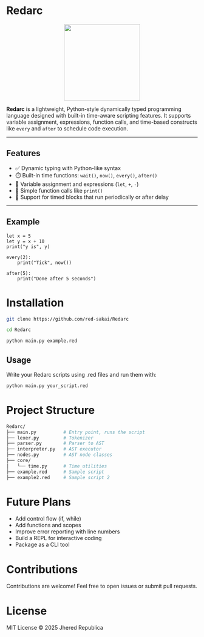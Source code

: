 # Redarc

<p align="center">
  <img src="https://github.com/user-attachments/assets/99c77b79-ad24-497c-8c2f-3f039dee1475" width="200"/>
</p>

**Redarc** is a lightweight, Python-style dynamically typed programming language designed with built-in time-aware scripting features. It supports variable assignment, expressions, function calls, and time-based constructs like `every` and `after` to schedule code execution.

---

## Features

- ✅ Dynamic typing with Python-like syntax  
- ⏱️ Built-in time functions: `wait()`, `now()`, `every()`, `after()`  
- 📝 Variable assignment and expressions (`let`, `+`, `-`)  
- 📣 Simple function calls like `print()`  
- 🔄 Support for timed blocks that run periodically or after delay  

---

## Example

```redarc
let x = 5
let y = x + 10
print("y is", y)

every(2):
    print("Tick", now())

after(5):
    print("Done after 5 seconds")
```

# Installation
```bash
git clone https://github.com/red-sakai/Redarc
```
```bash
cd Redarc
```
```bash
python main.py example.red
```

## Usage
Write your Redarc scripts using .red files and run them with:
```bash
python main.py your_script.red
```

# Project Structure
```bash
Redarc/
├── main.py          # Entry point, runs the script  
├── lexer.py         # Tokenizer  
├── parser.py        # Parser to AST  
├── interpreter.py   # AST executor  
├── nodes.py         # AST node classes  
├── core/
│   └── time.py      # Time utilities  
├── example.red      # Sample script
├── example2.red     # Sample script 2
```

# Future Plans
- Add control flow (if, while)
- Add functions and scopes
- Improve error reporting with line numbers
- Build a REPL for interactive coding
- Package as a CLI tool

# Contributions
Contributions are welcome! Feel free to open issues or submit pull requests.

# License
MIT License © 2025 Jhered Republica
